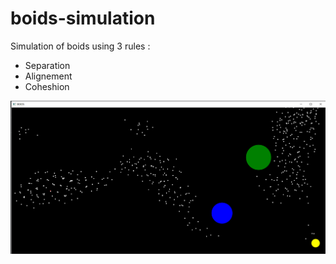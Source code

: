 # boids-simulation
Simulation of boids using 3 rules :
- Separation
- Alignement
- Coheshion

![IMAGE](https://github.com/CBerl139/boids-simulation/blob/main/img/capture.png?raw=true)